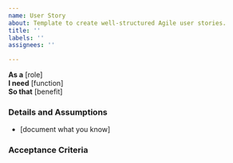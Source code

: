 ```yaml
---
name: User Story
about: Template to create well-structured Agile user stories.
title: ''
labels: ''
assignees: ''

---
```


**As a** [role]  
**I need** [function]  
**So that** [benefit]  

### Details and Assumptions  
* [document what you know]

### Acceptance Criteria
